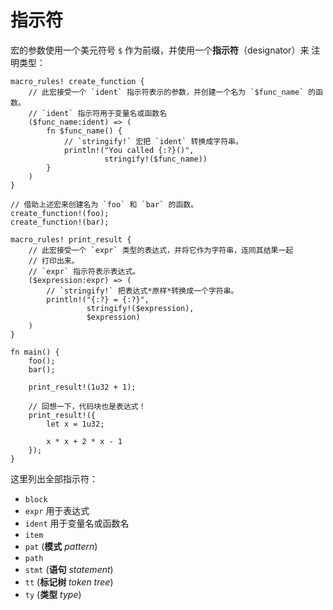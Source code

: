 # 指示符

宏的参数使用一个美元符号 `$` 作为前缀，并使用一个**指示符**（designator）来
注明类型：

```rust,editable
macro_rules! create_function {
    // 此宏接受一个 `ident` 指示符表示的参数，并创建一个名为 `$func_name` 的函数。
    // `ident` 指示符用于变量名或函数名
    ($func_name:ident) => (
        fn $func_name() {
            // `stringify!` 宏把 `ident` 转换成字符串。
            println!("You called {:?}()",
                     stringify!($func_name))
        }
    )
}

// 借助上述宏来创建名为 `foo` 和 `bar` 的函数。
create_function!(foo);
create_function!(bar);

macro_rules! print_result {
    // 此宏接受一个 `expr` 类型的表达式，并将它作为字符串，连同其结果一起
    // 打印出来。
    // `expr` 指示符表示表达式。
    ($expression:expr) => (
        // `stringify!` 把表达式*原样*转换成一个字符串。
        println!("{:?} = {:?}",
                 stringify!($expression),
                 $expression)
    )
}

fn main() {
    foo();
    bar();

    print_result!(1u32 + 1);

    // 回想一下，代码块也是表达式！
    print_result!({
        let x = 1u32;

        x * x + 2 * x - 1
    });
}
```

这里列出全部指示符：

* `block`
* `expr` 用于表达式
* `ident` 用于变量名或函数名
* `item`
* `pat` (**模式** *pattern*)
* `path`
* `stmt` (**语句** *statement*)
* `tt` (**标记树** *token tree*)
* `ty` (**类型** *type*)
